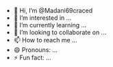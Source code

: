 - 👋 Hi, I’m @Madani69craced
- 👀 I’m interested in ...
- 🌱 I’m currently learning ...
- 💞️ I’m looking to collaborate on ...
- 📫 How to reach me ...
- 😄 Pronouns: ...
- ⚡ Fun fact: ...

<!---
Madani69craced/Madani69craced is a ✨ special ✨ repository because its `README.md` (this file) appears on your GitHub profile.
You can click the Preview link to take a look at your changes.
--->

